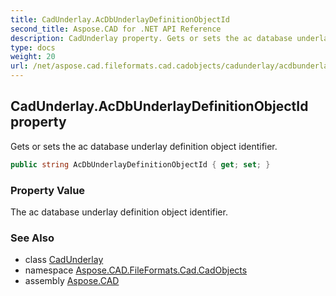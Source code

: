 ```yaml
---
title: CadUnderlay.AcDbUnderlayDefinitionObjectId
second_title: Aspose.CAD for .NET API Reference
description: CadUnderlay property. Gets or sets the ac database underlay definition object identifier
type: docs
weight: 20
url: /net/aspose.cad.fileformats.cad.cadobjects/cadunderlay/acdbunderlaydefinitionobjectid/
---
```

## CadUnderlay.AcDbUnderlayDefinitionObjectId property

Gets or sets the ac database underlay definition object identifier.

```csharp
public string AcDbUnderlayDefinitionObjectId { get; set; }
```

### Property Value

The ac database underlay definition object identifier.

### See Also

* class [CadUnderlay](../)
* namespace [Aspose.CAD.FileFormats.Cad.CadObjects](../../cadunderlay/)
* assembly [Aspose.CAD](../../../)


